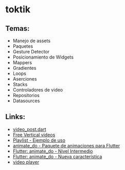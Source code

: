 # toktik

## Temas:
- Manejo de assets
- Paquetes
- Gesture Detector
- Posicionamiento de Widgets
- Mappers
- Gradientes
- Loops
- Aserciones
- Stacks
- Controladores de video
- Repositorios
- Datasources

## Links:

- [video_post.dart](https://gist.github.com/Klerith/ae81077b881792ece6d8a1edd0e94d2f)
- [Free Vertical videos](https://www.pexels.com/search/videos/vertical/)
- [Playlist - Ejemplo de uso](https://www.youtube.com/watch?v=48jIUnc1TQo&list=PLCKuOXG0bPi1E-uXVd4j2iLqkbTYaHARX&index=2)
- [animate_do - Paquete de animaciones para Flutter](https://www.youtube.com/watch?v=oreOdtQ124M)
- [Flutter: animate_do - Nivel Intermedio](https://www.youtube.com/watch?v=QLUI3Pxw1Z8)
- [Flutter: animate_do - Nueva característica](https://www.youtube.com/watch?v=w698MRVTB2E)
- [video player](https://docs.flutter.dev/cookbook/plugins/play-video)
